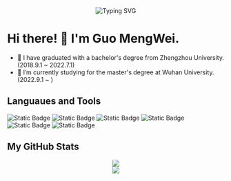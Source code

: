 <div align="center">
    <img src="https://readme-typing-svg.demolab.com?font=Fira+Code&pause=1000&color=024EF7&width=435&lines=热爱可抵岁月漫长！;让正确的事情持续发生！&center=true&size=27" alt="Typing SVG" />
</div>

# Hi there! 👋 I'm Guo MengWei. 
- 🌱 I have graduated with a bachelor's degree from Zhengzhou University.(2018.9.1 ~ 2022.7.1)
- 🤔 I’m currently studying for the master's degree at Wuhan University.(2022.9.1 ~ )
## Languaues and Tools
<span > 
  <img alt="Static Badge" src="https://img.shields.io/badge/C%2FC%2B%2B-red?logo=C%2B%2B">
  <img alt="Static Badge" src="https://img.shields.io/badge/python3-blue?logo=python&logoColor=white">
  <img alt="Static Badge" src="https://img.shields.io/badge/MATLAB-orange">
  <img alt="Static Badge" src="https://img.shields.io/badge/Visual_Studio_Code-007ACC?style=flat-square&logo=Visual-Studio-Code&logoColor=white">
  <img alt="Static Badge" src="https://img.shields.io/badge/CMake-gray?logo=CMake">
  <img alt="Static Badge" src="https://img.shields.io/badge/Git-F05032?style=flat-square&logo=Git&logoColor=white">   
</span>


## My GitHub Stats
<div align="center">
  <img src="https://github-readme-stats.vercel.app/api?username=AsceticOfLife&show_icons=true&theme=transparent" /> 
</div>

<div align="center">
  <img src="https://github-readme-stats.vercel.app/api/top-langs/?username=AsceticOfLife&layout=compact&langs_count=6&text_color=000&icon_color=fff&theme=graywhite" />
</div>


<!--
**AsceticOfLife/AsceticOfLife** is a ✨ _special_ ✨ repository because its `README.md` (this file) appears on your GitHub profile.

Here are some ideas to get you started:

- 🔭 I’m currently working on ...
- 🌱 I’m currently learning ...
- 👯 I’m looking to collaborate on ...
- 🤔 I’m looking for help with ...
- 💬 Ask me about ...
- 📫 How to reach me: ...
- 😄 Pronouns: ...
- ⚡ Fun fact: ...
-->
